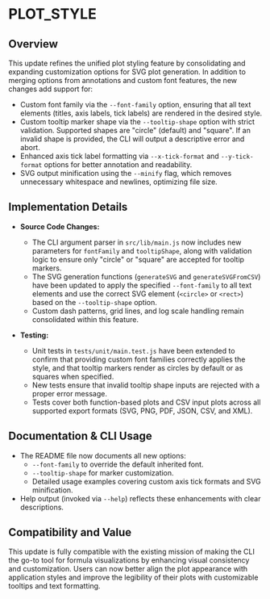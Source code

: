 # PLOT_STYLE

## Overview
This update refines the unified plot styling feature by consolidating and expanding customization options for SVG plot generation. In addition to merging options from annotations and custom font features, the new changes add support for:
- Custom font family via the `--font-family` option, ensuring that all text elements (titles, axis labels, tick labels) are rendered in the desired style.
- Custom tooltip marker shape via the `--tooltip-shape` option with strict validation. Supported shapes are "circle" (default) and "square". If an invalid shape is provided, the CLI will output a descriptive error and abort.
- Enhanced axis tick label formatting via `--x-tick-format` and `--y-tick-format` options for better annotation and readability.
- SVG output minification using the `--minify` flag, which removes unnecessary whitespace and newlines, optimizing file size.

## Implementation Details
- **Source Code Changes:**
  - The CLI argument parser in `src/lib/main.js` now includes new parameters for `fontFamily` and `tooltipShape`, along with validation logic to ensure only "circle" or "square" are accepted for tooltip markers.
  - The SVG generation functions (`generateSVG` and `generateSVGFromCSV`) have been updated to apply the specified `--font-family` to all text elements and use the correct SVG element (`<circle>` or `<rect>`) based on the `--tooltip-shape` option.
  - Custom dash patterns, grid lines, and log scale handling remain consolidated within this feature.

- **Testing:**
  - Unit tests in `tests/unit/main.test.js` have been extended to confirm that providing custom font families correctly applies the style, and that tooltip markers render as circles by default or as squares when specified.
  - New tests ensure that invalid tooltip shape inputs are rejected with a proper error message.
  - Tests cover both function-based plots and CSV input plots across all supported export formats (SVG, PNG, PDF, JSON, CSV, and XML).

## Documentation & CLI Usage
- The README file now documents all new options:
  - `--font-family` to override the default inherited font.
  - `--tooltip-shape` for marker customization.
  - Detailed usage examples covering custom axis tick formats and SVG minification.
- Help output (invoked via `--help`) reflects these enhancements with clear descriptions.

## Compatibility and Value
This update is fully compatible with the existing mission of making the CLI the go-to tool for formula visualizations by enhancing visual consistency and customization. Users can now better align the plot appearance with application styles and improve the legibility of their plots with customizable tooltips and text formatting.

